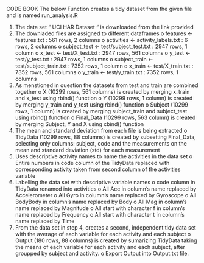 CODE BOOK
The below Function creates a tidy dataset from the given file and is named run_analysis.R
1.	The data set “ UCI HAR Dataset “ is downloaded from the link provided
2.	The downladed files are assigned to different dataframes
o	features <- features.txt : 561 rows, 2 columns
o	activities <- activity_labels.txt : 6 rows, 2 columns
o	subject_test <- test/subject_test.txt : 2947 rows, 1 column
o	x_test <- test/X_test.txt : 2947 rows, 561 columns
o	y_test <- test/y_test.txt : 2947 rows, 1 columns
o	subject_train <- test/subject_train.txt : 7352 rows, 1 column
o	x_train <- test/X_train.txt : 7352 rows, 561 columns
o	y_train <- test/y_train.txt : 7352 rows, 1 columns
3.	As menstioned in question the datasets from test and train are combined together
o	X (10299 rows, 561 columns) is created by merging x_train and x_test using rbind() function
o	Y (10299 rows, 1 column) is created by merging y_train and y_test using rbind() function
o	Subject (10299 rows, 1 column) is created by merging subject_train and subject_test using rbind() function
o	Final_Data (10299 rows, 563 column) is created by merging Subject, Y and X using cbind() function
4.	The mean and standard deviation from each file is being extracted
o	TidyData (10299 rows, 88 columns) is created by subsetting Final_Data, selecting only columns: subject, code and the measurements on the mean and standard deviation (std) for each measurement
5.	Uses descriptive activity names to name the activities in the data set
o	Entire numbers in code column of the TidyData replaced with corresponding activity taken from second column of the activities variable
6.	Labelling  the data set with descriptive variable names
o	code column in TidyData renamed into activities
o	All Acc in column’s name replaced by Accelerometer
o	All Gyro in column’s name replaced by Gyroscope
o	All BodyBody in column’s name replaced by Body
o	All Mag in column’s name replaced by Magnitude
o	All start with character f in column’s name replaced by Frequency
o	All start with character t in column’s name replaced by Time
7.	From the data set in step 4, creates a second, independent tidy data set with the average of each variable for each activity and each subject
o	Output (180 rows, 88 columns) is created by sumarizing TidyData taking the means of each variable for each activity and each subject, after groupped by subject and activity.
o	Export Output into Output.txt file.



